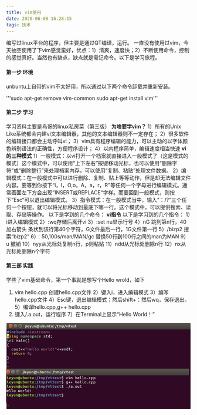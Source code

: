 ```yaml
---
title: vim使用
date: 2020-06-08 16:28:15
tags: 技术
---
```


编写过linux平台的程序，但主要是通过QT编译，运行。
一直没有使用过vim，今天抽空使用了下vim感觉蛮好，优点：1）清爽，速度快；2）不断使用命令，控制的感觉真好。当然也有缺点，缺点就是需记命令。以下是学习旅程。

#### 第一步 环境
unbuntu上自带的vim不太好用，所以通过以下两个命令卸载并重新安装。

'''sudo apt-get remove vim-common 
sudo apt-get install vim'''

#### 第二步 学习
学习资料主要是鸟哥的linux私房菜（第三版）
**为啥要学vim？**
1）所有的Unix Like系统都会内建vi文本编辑器，其他的文本编辑器则不一定存在；
2）很多软件的编辑接口都会主动呼叫vi；
3）vim具有程序编辑的能力，可以主动的以字体颜色辨别语法的正确性，方便程序设计；
4）以内程序简单，编辑速度相当快速
**vi的三种模式**
1）一般模式：以vi打开一个档案就直接进入一般模式了（这是模式的模式）这个模式中，可以使用“上下左右”按键移动光标，也可以使用“删除字符”或“删除整行”来处理档案内存，可以使用“复制、粘贴”处理文件数据。
2）编辑模式：在一般模式中可以进行删除、复制、贴上等等动作，但是却无法编辑文件内容。要等到你按下“i，I，O,o，A，a，r，R"等任何一个字母进行编辑模式。通常画面左下方会出现”INSERT或REPLACE“字样。而要回到一般模式，则按下”Esc“可以退出编辑模式。
3）指令模式：在一般模式当中，输入“：/?”三个任何一个按钮，就可以将光标移动到最底下哪一行。这个模式中，可以提供搜索、读取、存储等操作。
以下是学到的几个命令：
**vi指令**
以下是学习到的几个指令：
1）i进入编辑模式
2）:wq存储后离开vi
3）:set nu显示行号
4）nG 跳到第n行，40加右箭头 条状到该行第40个字符，G文件最后一行，1G文件第一行
5）/bizp2 搜索“bizp2”
6）：50,100s/man/MAN/gc 替换50行到100行之间的man为MAN
9）u 撤销
10）nyy从光标处复制n行，p则粘贴
11）ndd从光标处删除n行
12）nx从光标处删除n个字符
#### 第三部 实践
学些了vim基础命令，第一个事就是想写个Hello wrold，如下
1) vim hello.cpp
创建hello.cpp文件
2）键入i，进入编辑模式
3）编写hello.cpp文件
4）Esc键，退出编辑模式；然后shift+：然后wq，保存退出。
5）编译hello.cpp,g++ hello.cpp
6) 键入/.a.out，运行程序
7）在Terminal上显示“Hello World！”

<div align=center>

![](/img/linuxvim.png)

</div>
